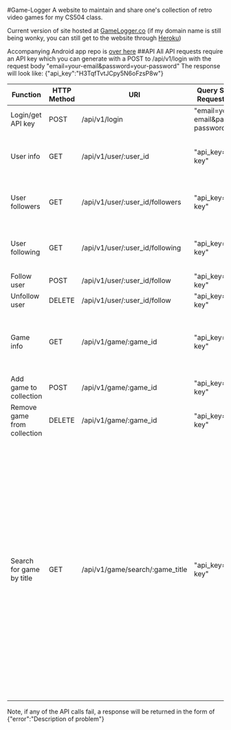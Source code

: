 #Game-Logger
A website to maintain and share one's collection of retro video games for my
CS504 class.

Current version of site hosted at [GameLogger.co](https://gamelogger.co)
(if my domain name is still being wonky, you can still get to the website through [Heroku](https://game-logger.herokuapp.com))

Accompanying Android app repo is [over here](https://github.com/HerrSchreiber/game-logger-app)
##API
All API requests require an API key which you can generate with a POST to /api/v1/login
with the request body "email=your-email&password=your-password"
The response will look like: {"api\_key":"H3TqfTvtJCpy5N6oFzsP8w"}

| Function                    | HTTP Method | URI                             | Query String(GET) or Request Body(POST)   | Example Response                 |
|-----------------------------|-------------|---------------------------------|-------------------------------------------|----------------------------------|
| Login/get API key           | POST        | /api/v1/login                   | "email=your-email&password=your-password" | {<br>api\_key:H3TqfTvtJCpy5N6oFzsP8w<br>} |
| User info                   | GET         | /api/v1/user/:user\_id           | "api\_key=your-api-key"                    | {<br>"id":1,<br>"name":"Rob",<br>"collection":[list-of-games]<br>}|
| User followers              | GET         | /api/v1/user/:user\_id/followers | "api\_key=your-api-key"                    | {<br>"id":1,<br>"name":"Rob",<br>"following":[list-of-users]<br>}|
| User following              | GET         | /api/v1/user/:user\_id/following | "api\_key=your-api-key"                    | {<br>"id":1,<br>"name":"Rob",<br>"followers":[list-of-users]<br>}|
| Follow user                 | POST        | /api/v1/user/:user\_id/follow    | "api\_key=your-api-key"                    | same as user following (reflecting the change)|
| Unfollow user               | DELETE      | /api/v1/user/:user\_id/follow    | "api\_key=your-api-key"                    | same as user following (reflecting the change)|
| Game info                   | GET         | /api/v1/game/:game\_id           | "api\_key=your-api-key"                    | {<br>"id":379,<br>"title":"Mario Bros.",<br>"platform":"NES",<br>"publisher":"Nintendo",<br>"release":"June 1986",<br>"owners":[list-of-users]}|
| Add game to collection      | POST        | /api/v1/game/:game\_id           | "api\_key=your-api-key"                    | same as user info (reflecting the change)|
| Remove game from collection | DELETE      | /api/v1/game/:game\_id           | "api\_key=your-api-key"                    | same as user info (reflecting the change)|
| Search for game by title    | GET         | /api/v1/game/search/:game\_title | "api\_key=your-api-key"                    | [<br>{"id":75,<br>"title":"Battletoads",<br>"platform":"NES",<br>"release":"June 1991",<br>"publisher":"Tradewest"},<br>{"id":76,<br>"title":"Battletoads \u0026 Double Dragon",<br>"platform":"NES",<br>"release":"June 1993",<br>"publisher":"Tradewest"},<br>{"id":764,<br>"title":"Battletoads \u0026 Double Dragon",<br>"platform":"SNES",<br>"release":"12/1/1993",<br>"publisher":"Tradewest"},<br>{"id":765,<br>"title":"Battletoads in Battlemaniacs",<br>"platform":"SNES",<br>"release":"6/29/1993",<br>"publisher":"Tradewest"},<br>{"id":1555,<br>"title":"Battletoads \u0026 Double Dragon",<br>"platform":"Genesis",<br>"release":"1993",<br>"publisher":"Tradewest"}]|

Note, if any of the API calls fail, a response will be returned in the form of {"error":"Description of problem"}
